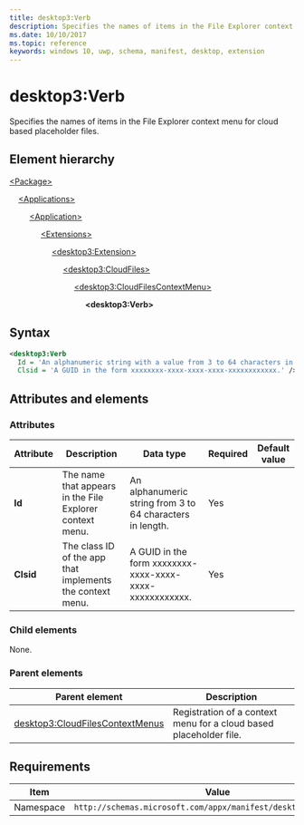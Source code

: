 ```yaml
---
title: desktop3:Verb
description: Specifies the names of items in the File Explorer context menu for cloud based placeholder files.
ms.date: 10/10/2017
ms.topic: reference
keywords: windows 10, uwp, schema, manifest, desktop, extension 
---
```


# desktop3:Verb

Specifies the names of items in the File Explorer context menu for cloud based placeholder files.

## Element hierarchy

[\<Package\>](element-package.md)

&nbsp;&nbsp;&nbsp;&nbsp;[\<Applications\>](element-applications.md)

&nbsp;&nbsp;&nbsp;&nbsp; &nbsp;&nbsp;&nbsp;&nbsp;[\<Application\>](element-application.md)

&nbsp;&nbsp;&nbsp;&nbsp; &nbsp;&nbsp;&nbsp;&nbsp; &nbsp;&nbsp;&nbsp;&nbsp;[\<Extensions\>](element-1-extensions.md)

&nbsp;&nbsp;&nbsp;&nbsp; &nbsp;&nbsp;&nbsp;&nbsp; &nbsp;&nbsp;&nbsp;&nbsp; &nbsp;&nbsp;&nbsp;&nbsp;[\<desktop3:Extension\>](element-desktop3-extension.md)

&nbsp;&nbsp;&nbsp;&nbsp; &nbsp;&nbsp;&nbsp;&nbsp; &nbsp;&nbsp;&nbsp;&nbsp; &nbsp;&nbsp;&nbsp;&nbsp; &nbsp;&nbsp;&nbsp;&nbsp;[\<desktop3:CloudFiles\>](element-desktop3-cloudfiles.md)

&nbsp;&nbsp;&nbsp;&nbsp; &nbsp;&nbsp;&nbsp;&nbsp; &nbsp;&nbsp;&nbsp;&nbsp; &nbsp;&nbsp;&nbsp;&nbsp; &nbsp;&nbsp;&nbsp;&nbsp; &nbsp;&nbsp;&nbsp;&nbsp;[\<desktop3:CloudFilesContextMenu\>](element-desktop3-cloudfilescontextmenus.md)

&nbsp;&nbsp;&nbsp;&nbsp; &nbsp;&nbsp;&nbsp;&nbsp; &nbsp;&nbsp;&nbsp;&nbsp; &nbsp;&nbsp;&nbsp;&nbsp; &nbsp;&nbsp;&nbsp;&nbsp; &nbsp;&nbsp;&nbsp;&nbsp; &nbsp;&nbsp;&nbsp;&nbsp;**\<desktop3:Verb\>**

## Syntax

```xml
<desktop3:Verb
  Id = 'An alphanumeric string with a value from 3 to 64 characters in length.'
  Clsid = 'A GUID in the form xxxxxxxx-xxxx-xxxx-xxxx-xxxxxxxxxxxx.' />
```

## Attributes and elements

### Attributes

| Attribute | Description | Data type | Required | Default value |
|-|-|-|-|-|
| **Id** | The name that appears in the File Explorer context menu.  | An alphanumeric string from 3 to 64 characters in length. | Yes |  |
| **Clsid** | The class ID of the app that implements the context menu. | A GUID in the form xxxxxxxx-xxxx-xxxx-xxxx-xxxxxxxxxxxx. | Yes |  |

### Child elements

None.

### Parent elements

| Parent element | Description |
|-|-|
| [desktop3:CloudFilesContextMenus](element-desktop3-cloudfilescontextmenus.md) | Registration of a context menu for a cloud based placeholder file. |

## Requirements

| Item  | Value  |
|--|--|
| Namespace | `http://schemas.microsoft.com/appx/manifest/desktop/windows10/3` |
